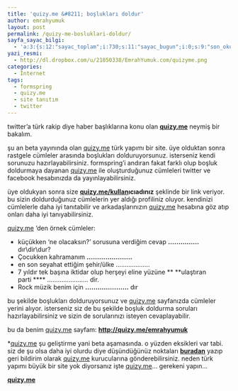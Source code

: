 ```yaml
---
title: 'quizy.me &#8211; boşlukları doldur'
author: emrahyumuk
layout: post
permalink: /quizy-me-bosluklari-doldur/
sayfa_sayac_bilgi:
  - 'a:3:{s:12:"sayac_toplam";i:730;s:11:"sayac_bugun";i:0;s:9:"son_okuma";i:1366290706;}'
yazi_resmi:
  - http://dl.dropbox.com/u/21850338/EmrahYumuk.com/quizyme.png
categories:
  - İnternet
tags:
  - formspring
  - quizy.me
  - site tanıtım
  - twitter
---
```

twitter&#8217;a türk rakip diye haber başlıklarına konu olan **<span><a href="http://quizy.me">quizy.me</a></span>** neymiş bir bakalım.

<span>şu an beta yayınında olan <a href="http://quizy.me">quizy.me</a> türk yapımı bir site. üye olduktan sonra rastgele cümleler arasında boşlukları dolduruyorsunuz. isterseniz kendi sorunuzu hazırlayabilirsiniz. formspring&#8217;i andıran fakat farklı olup boşluk doldurmaya dayanan <a href="http://quizy.me">quizy.me</a> ile oluşturduğunuz cümleleri twitter ve facebook hesabınızda da yayınlayabilirsiniz.</span>

üye oldukyan sonra size **<span><a href="http://quizy.me/kullan">quizy.me/kullan</a>ıcıadınız</span>**<span> şeklinde bir link veriyor. bu sizin doldurduğunuz cümlelerin yer aldığı profiliniz oluyor. kendinizi cümlelerle daha iyi tanıtabilir ve arkadaşlarınızın <a href="http://quizy.me">quizy.me</a> hesabına göz atıp onları daha iyi tanıyabilirsiniz.</span>

<!--more-->

<span><a href="http://quizy.me">quizy.me</a> &#8216;den örnek cümleler:</span>

*   küçükken &#8216;ne olacaksın?&#8217; sorusuna verdiğim cevap **&#8230;&#8230;&#8230;&#8230;&#8230;** dır\dir\dur?
*   Çocukken kahramanım **&#8230;&#8230;&#8230;&#8230;&#8230;&#8230;&#8230;.**
*   en son seyahat ettiğim şehir/ülke &#8230;&#8230;&#8230;&#8230;&#8230;&#8230;.
*   7 yıldır tek başına iktidar olup herşeyi eline yüzüne ** **ulaştıran parti **** &#8230;&#8230;&#8230;&#8230;&#8230;&#8230;&#8230;.. dir.
*   Rock müzik benim için **&#8230;&#8230;&#8230;&#8230;&#8230;&#8230;&#8230;** dır

<span>bu şekilde boşlukları dolduruyorsunuz ve <a href="http://quizy.me">quizy.me</a> sayfanızda cümleler yerini alıyor. isterseniz siz de bu şekilde boşluk doldurma soruları hazırlayabilirsiniz ve sizin de sorularınızı isteyen cevaplayabilir.</span>

<span>bu da benim <a href="http://quizy.me">quizy.me</a> sayfam: </span><a href="http://quizy.me/emrahyumuk" target="_blank"><strong>http://quizy.me/emrahyumuk</strong></a>

<span>*<a href="http://quizy.me">quizy.me</a> şu geliştirme yani beta aşamasında. o yüzden eksikleri var tabi. siz de şu olsa daha iyi olurdu diye düşündüğünüz noktaları </span><a href="http://quizy.uservoice.com/forums/63099-general?lang=tr&utm_campaign=Widgets&utm_content=tab-widget&utm_medium=Popin+Widget&utm_source=quizy.uservoice.com" target="_blank"><strong>buradan</strong></a><span> yazıp geri bildirim olarak <a href="http://quizy.me">quizy.me</a> kurucularına gönderebilirsiniz. neden türk yapımı büyük bir site yok diyorsanız işte <a href="http://quizy.me">quizy.me</a>&#8230; gerekeni yapın&#8230;</span>

[**quizy.me**][1]

 [1]: http://quizy.me